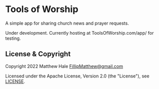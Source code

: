 # Tools of Worship

A simple app for sharing church news and prayer requests.

Under development. Currently hosting at ToolsOfWorship.com/app/ for testing.

## License & Copyright
Copyright 2022 Matthew Hale <FillipMatthew@gmail.com>

Licensed under the Apache License, Version 2.0 (the "License"), see [LICENSE](LICENSE).
